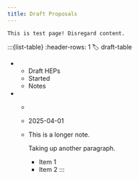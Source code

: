 ```yaml
---
title: Draft Proposals
---
```


```{warning}
This is test page! Disregard content.
```

:::{list-table}
:header-rows: 1
:label: draft-table

* - Draft HEPs
  - Started
  - Notes
* - [](./HEP002/main.md#hep002-title)
  - 2025-04-01
  - This is a longer note.

    Taking up another paragraph.
    * Item 1
    * Item 2
:::
